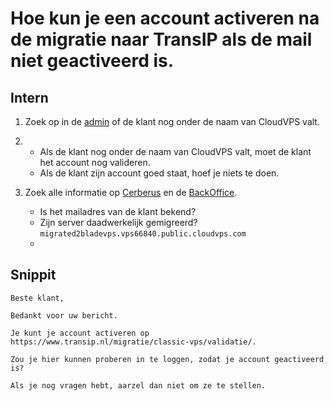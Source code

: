 <h1> Hoe kun je een account activeren na de migratie naar TransIP als de mail niet geactiveerd is. </h1>

<h2> Intern </h2>

1. Zoek op in de [admin](https://admin.transip.us/) of de klant nog onder de naam van CloudVPS valt.
2. 
    - Als de klant nog onder de naam van CloudVPS valt, moet de klant het account nog valideren.
    - Als de klant zijn account goed staat, hoef je niets te doen.

3. Zoek alle informatie op [Cerberus](https://cerberus.office.xl-is.net/) en de [BackOffice](https://bo.infra.cloudvps.com/).
    - Is het mailadres van de klant bekend?
    - Zijn server daadwerkelijk gemigreerd? `migrated2bladevps.vps66840.public.cloudvps.com`
    - 



<h2> Snippit </h2>

```
Beste klant,

Bedankt voor uw bericht.

Je kunt je account activeren op https://www.transip.nl/migratie/classic-vps/validatie/.

Zou je hier kunnen proberen in te loggen, zodat je account geactiveerd is?

Als je nog vragen hebt, aarzel dan niet om ze te stellen.


```